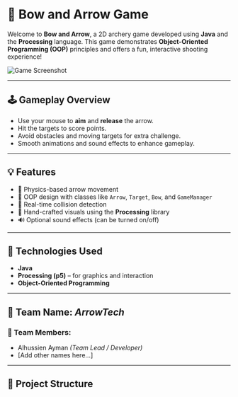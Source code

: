 # 🎯 Bow and Arrow Game

Welcome to **Bow and Arrow**, a 2D archery game developed using **Java** and the **Processing** language. This game demonstrates **Object-Oriented Programming (OOP)** principles and offers a fun, interactive shooting experience!

![Game Screenshot](images/game_screenshot.png)

---

## 🕹️ Gameplay Overview

- Use your mouse to **aim** and **release** the arrow.
- Hit the targets to score points.
- Avoid obstacles and moving targets for extra challenge.
- Smooth animations and sound effects to enhance gameplay.

---

## 💡 Features

- 🎯 Physics-based arrow movement
- 🧠 OOP design with classes like `Arrow`, `Target`, `Bow`, and `GameManager`
- 🔁 Real-time collision detection
- 🎨 Hand-crafted visuals using the **Processing** library
- 🔊 Optional sound effects (can be turned on/off)

---

## 🧱 Technologies Used

- **Java**
- **Processing (p5)** – for graphics and interaction
- **Object-Oriented Programming**

---

## 👥 Team Name: *ArrowTech*

### 👤 Team Members:
- Alhussien Ayman *(Team Lead / Developer)*
- [Add other names here...]

---

## 📂 Project Structure

